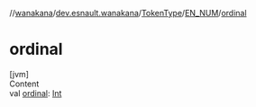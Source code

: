 //[wanakana](../../../index.md)/[dev.esnault.wanakana](../../index.md)/[TokenType](../index.md)/[EN_NUM](index.md)/[ordinal](ordinal.md)



# ordinal  
[jvm]  
Content  
val [ordinal](ordinal.md): [Int](https://kotlinlang.org/api/latest/jvm/stdlib/kotlin/-int/index.html)  



